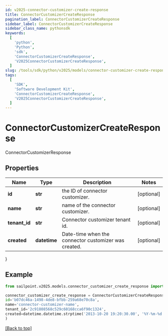```yaml
---
id: v2025-connector-customizer-create-response
title: ConnectorCustomizerCreateResponse
pagination_label: ConnectorCustomizerCreateResponse
sidebar_label: ConnectorCustomizerCreateResponse
sidebar_class_name: pythonsdk
keywords:
  [
    'python',
    'Python',
    'sdk',
    'ConnectorCustomizerCreateResponse',
    'V2025ConnectorCustomizerCreateResponse',
  ]
slug: /tools/sdk/python/v2025/models/connector-customizer-create-response
tags:
  [
    'SDK',
    'Software Development Kit',
    'ConnectorCustomizerCreateResponse',
    'V2025ConnectorCustomizerCreateResponse',
  ]
---
```


# ConnectorCustomizerCreateResponse

ConnectorCustomizerResponse

## Properties

| Name | Type | Description | Notes |
| --- | --- | --- | --- |
| **id** | **str** | the ID of connector customizer. | [optional] |
| **name** | **str** | name of the connector customizer. | [optional] |
| **tenant_id** | **str** | Connector customizer tenant id. | [optional] |
| **created** | **datetime** | Date-time when the connector customizer was created. | [optional] |

}

## Example

```python
from sailpoint.v2025.models.connector_customizer_create_response import ConnectorCustomizerCreateResponse

connector_customizer_create_response = ConnectorCustomizerCreateResponse(
id='b07dc46a-1498-4de8-bfbb-259a68e70c8a',
name='connector-customizer-name',
tenant_id='2c91808568c529c60168cca6f90c1324',
created=datetime.datetime.strptime('2013-10-20 19:20:30.00', '%Y-%m-%d %H:%M:%S.%f')
)

```

[[Back to top]](#)

